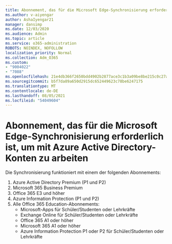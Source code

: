 ```yaml
---
title: Abonnement, das für die Microsoft Edge-Synchronisierung erforderlich ist, um mit Azure Active Directory-Konten zu arbeiten
ms.author: v-aiyengar
author: AshaIyengar21
manager: dansimp
ms.date: 12/03/2020
ms.audience: Admin
ms.topic: article
ms.service: o365-administration
ROBOTS: NOINDEX, NOFOLLOW
localization_priority: Normal
ms.collection: Adm_O365
ms.custom:
- "9004022"
- "7088"
ms.openlocfilehash: 21e4db366f2650bdd4902b2877ace3c1b3a09be8be215c0c27a4faaf4deef8d4
ms.sourcegitcommit: b5f7da89a650d2915dc652449623c78be6247175
ms.translationtype: MT
ms.contentlocale: de-DE
ms.lasthandoff: 08/05/2021
ms.locfileid: "54049604"
---
```

# <a name="subscription-needed-for-microsoft-edge-sync-to-work-with-azure-active-directory-accounts"></a>Abonnement, das für die Microsoft Edge-Synchronisierung erforderlich ist, um mit Azure Active Directory-Konten zu arbeiten

Die Synchronisierung funktioniert mit einem der folgenden Abonnements:

1. Azure Active Directory Premium (P1 und P2)
1. Microsoft 365 Business Premium
1. Office 365 E3 und höher
1. Azure Information Protection (P1 und P2)
1. Alle Office 365 Education-Abonnements:
    - Microsoft-Apps für Schüler/Studenten oder Lehrkräfte
    - Exchange Online für Schüler/Studenten oder Lehrkräfte
    - Office 365 A1 oder höher
    - Microsoft 365 A1 oder höher
    - Azure Information Protection P1 oder P2 für Schüler/Studenten oder Lehrkräfte
